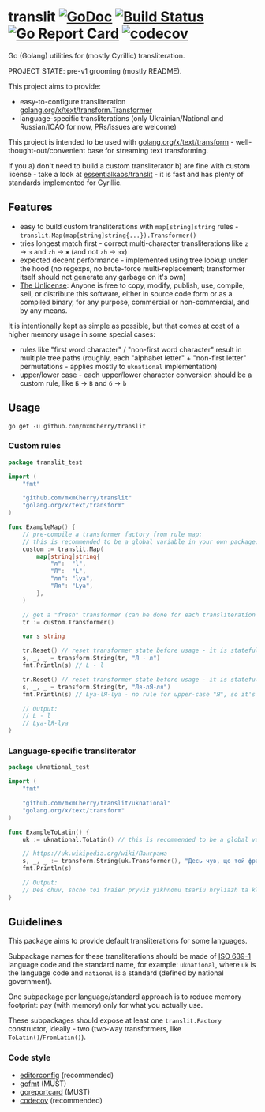 # translit [![GoDoc](https://godoc.org/github.com/mxmCherry/translit?status.svg)](https://godoc.org/github.com/mxmCherry/translit) [![Build Status](https://travis-ci.org/mxmCherry/translit.svg?branch=master)](https://travis-ci.org/mxmCherry/translit) [![Go Report Card](https://goreportcard.com/badge/github.com/mxmCherry/translit)](https://goreportcard.com/report/github.com/mxmCherry/translit) [![codecov](https://codecov.io/gh/mxmCherry/translit/branch/master/graph/badge.svg)](https://codecov.io/gh/mxmCherry/translit)

Go (Golang) utilities for (mostly Cyrillic) transliteration.

PROJECT STATE: pre-v1 grooming (mostly README).

This project aims to provide:

- easy-to-configure transliteration [golang.org/x/text/transform.Transformer](https://godoc.org/golang.org/x/text/transform#Transformer)
- language-specific transliterations (only Ukrainian/National and Russian/ICAO for now, PRs/issues are welcome)

This project is intended to be used with [golang.org/x/text/transform](https://godoc.org/golang.org/x/text/transform) - well-thought-out/convenient base for streaming text transforming.

If you a) don't need to build a custom transliterator b) are fine with custom license - take a look at [essentialkaos/translit](https://github.com/essentialkaos/translit) - it is fast and has plenty of standards implemented for Cyrillic.

## Features

- easy to build custom transliterations with `map[string]string` rules - `translit.Map(map[string]string{...}).Transformer()`
- tries longest match first - correct multi-character transliterations like `z` → `з` and `zh` → `ж` (and not `zh` → `зх`)
- expected decent performance - implemented using tree lookup under the hood (no regexps, no brute-force multi-replacement; transformer itself should not generate any garbage on it's own)
- [The Unlicense](https://tldrlegal.com/license/unlicense): Anyone is free to copy, modify, publish, use, compile, sell, or distribute this software, either in source code form or as a compiled binary, for any purpose, commercial or non-commercial, and by any means.

It is intentionally kept as simple as possible, but that comes at cost of a higher memory usage in some special cases:

- rules like "first word character" / "non-first word character" result in multiple tree paths (roughly, each "alphabet letter" + "non-first letter" permutations - applies mostly to `uknational` implementation)
- upper/lower case - each upper/lower character conversion should be a custom rule, like `Б` → `B` and `б` → `b`

## Usage

```shell
go get -u github.com/mxmCherry/translit
```

### Custom rules

```go
package translit_test

import (
	"fmt"

	"github.com/mxmCherry/translit"
	"golang.org/x/text/transform"
)

func ExampleMap() {
	// pre-compile a transformer factory from rule map;
	// this is recommended to be a global variable in your own package:
	custom := translit.Map(
		map[string]string{
			"л":  "l",
			"Л":  "L",
			"ля": "lya",
			"Ля": "Lya",
		},
	)

	// get a "fresh" transformer (can be done for each transliteration instead of tr.Reset()):
	tr := custom.Transformer()

	var s string

	tr.Reset() // reset transformer state before usage - it is stateful and non-thread-safe
	s, _, _ = transform.String(tr, "Л - л")
	fmt.Println(s) // L - l

	tr.Reset() // reset transformer state before usage - it is stateful and non-thread-safe
	s, _, _ = transform.String(tr, "Ля-лЯ-ля")
	fmt.Println(s) // Lya-lЯ-lya - no rule for upper-case "Я", so it's not converted

	// Output:
	// L - l
	// Lya-lЯ-lya
}
```

### Language-specific transliterator

```go
package uknational_test

import (
	"fmt"

	"github.com/mxmCherry/translit/uknational"
	"golang.org/x/text/transform"
)

func ExampleToLatin() {
	uk := uknational.ToLatin() // this is recommended to be a global variable in your own package

	// https://uk.wikipedia.org/wiki/Панграма
	s, _, _ := transform.String(uk.Transformer(), "Десь чув, що той фраєр привіз їхньому царю грильяж та класну шубу з пір'я ґави.")
	fmt.Println(s)

	// Output:
	// Des chuv, shcho toi fraier pryviz yikhnomu tsariu hryliazh ta klasnu shubu z piria gavy.
}
```

## Guidelines

This package aims to provide default transliterations for some languages.

Subpackage names for these transliterations should be made of [ISO 639-1](https://en.wikipedia.org/wiki/ISO_639-1) language code and the standard name, for example: `uknational`, where `uk` is the language code and `national` is a standard (defined by national government).

One subpackage per language/standard approach is to reduce memory footprint: pay (with memory) only for what you actually use.

These subpackages should expose at least one `translit.Factory` constructor, ideally - two (two-way transformers, like `ToLatin()`/`FromLatin()`).

### Code style

- [editorconfig](https://editorconfig.org/) (recommended)
- [gofmt](https://blog.golang.org/go-fmt-your-code) (MUST)
- [goreportcard](https://goreportcard.com/report/github.com/mxmCherry/translit) (MUST)
- [codecov](https://codecov.io/gh/mxmCherry/translit) (recommended)
